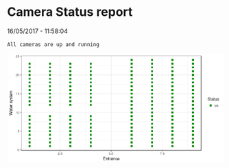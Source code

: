 Camera Status report
================
16/05/2017 - 11:58:04

    All cameras are up and running

![](camreport_files/figure-markdown_github/unnamed-chunk-2-1.png)
